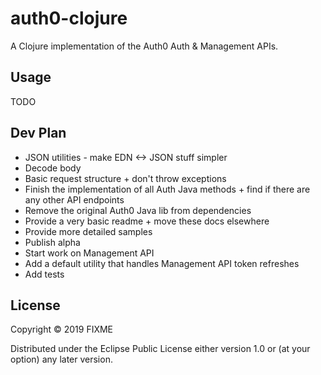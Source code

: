 # auth0-clojure

A Clojure implementation of the Auth0 Auth & Management APIs.

## Usage

TODO

## Dev Plan

- JSON utilities - make EDN <-> JSON stuff simpler
- Decode body
- Basic request structure + don't throw exceptions
- Finish the implementation of all Auth Java methods + find if there are any other API endpoints
- Remove the original Auth0 Java lib from dependencies
- Provide a very basic readme + move these docs elsewhere
- Provide more detailed samples
- Publish alpha
- Start work on Management API
- Add a default utility that handles Management API token refreshes
- Add tests

## License

Copyright © 2019 FIXME

Distributed under the Eclipse Public License either version 1.0 or (at
your option) any later version.
